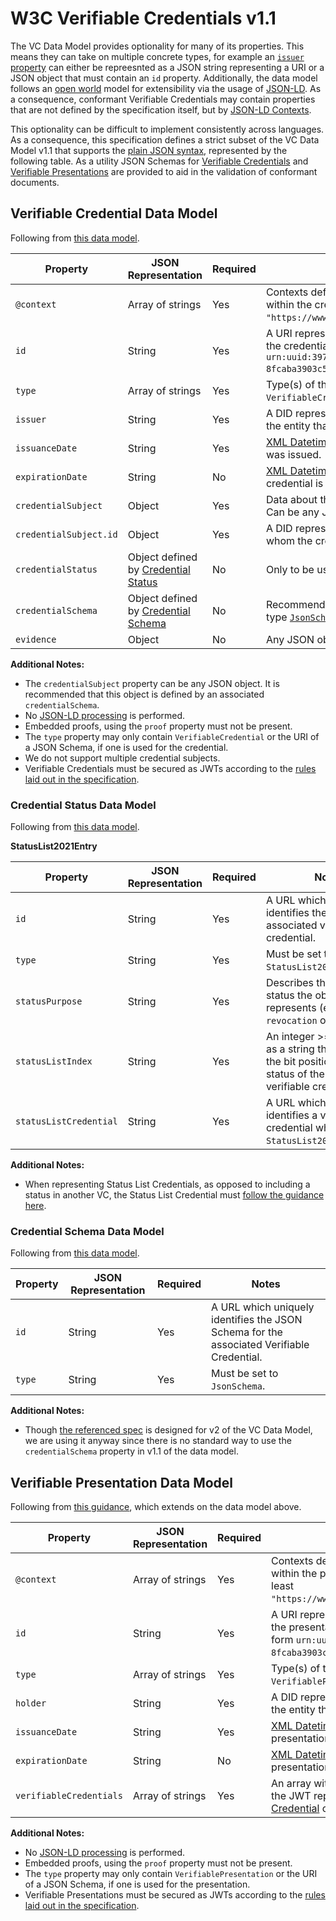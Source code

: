 # W3C Verifiable Credentials v1.1

The VC Data Model provides optionality for many of its properties. This means they can take on multiple concrete types, for example an [`issuer` property](https://www.w3.org/TR/vc-data-model/#issuer) can either be repreesnted as a JSON string representing a URI or a JSON object that must contain an `id` property. Additionally, the data model follows an [open world](https://www.w3.org/TR/vc-data-model/#extensibility) model for extensibility via the usage of [JSON-LD](https://www.w3.org/TR/json-ld11/). As a consequence, conformant Verifiable Credentials may contain properties that are not defined by the specification itself, but by [JSON-LD Contexts](https://www.w3.org/TR/json-ld11/#the-context).

This optionality can be difficult to implement consistently across languages. As a consequence, this specification defines a strict subset of the VC Data Model v1.1 that supports the [plain JSON syntax](https://www.w3.org/TR/vc-data-model/#json), represented by the following table. As a utility JSON Schemas for [Verifiable Credentials](vc-11.json) and [Verifiable Presentations](vp-11.json) are provided to aid in the validation of conformant documents.

## Verifiable Credential Data Model

Following from [this data model](https://www.w3.org/TR/vc-data-model/#basic-concepts).

| Property      | JSON Representation | Required | Notes          |
| ------------- | ------------------- | -------- | -------------- |
| `@context`    | Array of strings    | Yes      | Contexts defining the meaning of terms within the credential. Must include at least `"https://www.w3.org/2018/credentials/v1"`. |
| `id`          | String              | Yes      | A URI representing a unique identifier for the credential. Recommended to be of form `urn:uuid:3978344f-8596-4c3a-a978-8fcaba3903c5`. |
| `type`        | Array of strings    | Yes      | Type(s) of the credential. Must include `VerifiableCredential`. |
| `issuer`      | String              | Yes      | A DID representing a unique identifier for the entity that issued the credential. |
| `issuanceDate`| String              | Yes      | [XML Datetime](https://www.w3.org/TR/xmlschema11-2/#dateTime) value for when the credential was issued. |
| `expirationDate` | String           | No       | [XML Datetime](https://www.w3.org/TR/xmlschema11-2/#dateTime) value after which the credential is no longer valid. |
| `credentialSubject` | Object        | Yes      | Data about the subject of the credential. Can be any JSON object. |
| `credentialSubject.id` | Object     | Yes      | A DID representing a unique identifier for whom the credential's claims are made. |
| `credentialStatus` | Object defined by [Credential Status](#credential-status) | No | Only to be used with [Status List 2021](https://www.w3.org/community/reports/credentials/CG-FINAL-vc-status-list-2021-20230102/). |
| `credentialSchema` | Object defined by [Credential Schema](#credential-schema) | No | Recommended. Only to be used with the type [`JsonSchema`](https://w3c.github.io/vc-json-schema/#jsonschema). |
| `evidence`    | Object              | No       | Any JSON object as per [Evidence](https://www.w3.org/TR/vc-data-model/#evidence). |

**Additional Notes:**
- The `credentialSubject` property can be any JSON object. It is recommended that this object is defined by an associated `credentialSchema`.
- No [JSON-LD processing](https://www.w3.org/TR/vc-data-model/#json-ld) is performed.
- Embedded proofs, using the `proof` property must not be present.
- The `type` property may only contain `VerifiableCredential` or the URI of a JSON Schema, if one is used for the credential.
- We do not support multiple credential subjects.
- Verifiable Credentials must be secured as JWTs according to the [rules laid out in the specification](https://www.w3.org/TR/vc-data-model/#json-web-token).

### Credential Status Data Model

Following from [this data model](https://www.w3.org/community/reports/credentials/CG-FINAL-vc-status-list-2021-20230102/).

**StatusList2021Entry**

| Property        | JSON Representation | Required | Notes          |
| --------------- | ------------------- | -------- | -------------- |
| `id`            | String              | Yes      | A URL which uniquely identifies the status of the associated verifiable credential. |
| `type`          | String              | Yes      | Must be set to `StatusList2021Entry`. |
| `statusPurpose` | String              | Yes      | Describes the type of status the object represents (e.g. `revocation` or `suspension`). |
| `statusListIndex` | String            | Yes      | An integer >= 0 expressed as a string that identifies the bit position of the status of the associated verifiable credential. |
| `statusListCredential` | String       | Yes      | A URL which uniquely identifies a verifiable credential whose type is `StatusList2021Credential`. |

**Additional Notes:**
- When representing Status List Credentials, as opposed to including a status in another VC, the Status List Credential must [follow the guidance here](https://www.w3.org/community/reports/credentials/CG-FINAL-vc-status-list-2021-20230102/#statuslist2021credential).

### Credential Schema Data Model

Following from [this data model](https://w3c.github.io/vc-json-schema/#jsonschema).

| Property        | JSON Representation | Required | Notes          |
| --------------- | ------------------- | -------- | -------------- |
| `id`            | String              | Yes      | A URL which uniquely identifies the JSON Schema for the associated Verifiable Credential. |
| `type`          | String              | Yes      | Must be set to `JsonSchema`. |

**Additional Notes:**
- Though [the referenced spec](https://w3c.github.io/vc-json-schema/) is designed for v2 of the VC Data Model, we are using it anyway since there is no standard way to use the `credentialSchema` property in v1.1 of the data model.

## Verifiable Presentation Data Model

Following from [this guidance](https://www.w3.org/TR/vc-data-model/#presentations-0), which extends on the data model above.

| Property      | JSON Representation | Required | Notes          |
| ------------- | ------------------- | -------- | -------------- |
| `@context`    | Array of strings    | Yes      | Contexts defining the meaning of terms within the presentation. Must include at least `"https://www.w3.org/2018/credentials/v1"`. |
| `id`          | String              | Yes      | A URI representing a unique identifier for the presentation. Recommended to be of form `urn:uuid:3978344f-8596-4c3a-a978-8fcaba3903c5`. |
| `type`        | Array of strings    | Yes      | Type(s) of the presentation. Must include `VerifiablePresentation`. |
| `holder`      | String              | Yes      | A DID representing a unique identifier for the entity that created the presentation. |
| `issuanceDate`| String              | Yes      | [XML Datetime](https://www.w3.org/TR/xmlschema11-2/#dateTime) value for when the presentation was created. |
| `expirationDate` | String           | No       | [XML Datetime](https://www.w3.org/TR/xmlschema11-2/#dateTime) value after which the presentation is no longer valid. |
| `verifiableCredentials` | Array of strings | Yes    | An array with at least one value, containing the JWT representation of [Verifiable Credential](#verifiable-credential-data-model) objects. |

**Additional Notes:**
- No [JSON-LD processing](https://www.w3.org/TR/vc-data-model/#json-ld) is performed.
- Embedded proofs, using the `proof` property must not be present.
- The `type` property may only contain `VerifiablePresentation` or the URI of a JSON Schema, if one is used for the presentation.
- Verifiable Presentations must be secured as JWTs according to the [rules laid out in the specification](https://www.w3.org/TR/vc-data-model/#json-web-token).
